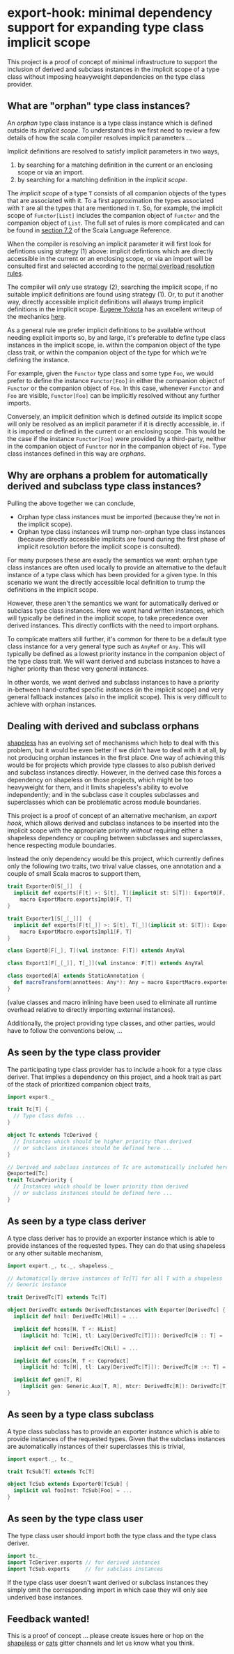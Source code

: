 # export-hook: minimal dependency support for expanding type class implicit scope

This project is a proof of concept of minimal infrastructure to support the inclusion of derived and subclass
instances in the implicit scope of a type class without imposing heavyweight dependencies on the type class provider.

## What are "orphan" type class instances?

An _orphan_ type class instance is a type class instance which is defined outside its _implicit scope_. To understand
this we first need to review a few details of how the scala compiler resolves implicit parameters ...

Implicit definitions are resolved to satisfy implicit parameters in two ways,

1. by searching for a matching definition in the current or an enclosing scope or via an import.
2. by searching for a matching definition in the _implicit scope_.

The _implicit scope_ of a type `T` consists of all companion objects of the types that are associated with it. To a
first approximation the types associated with `T` are all the types that are mentioned in `T`. So, for example, the
implicit scope of `Functor[List]` includes the companion object of `Functor` and the companion object of `List`. The
full set of rules is more complicated and can be found in [section 7.2][sls-7.2] of the Scala Language Reference.

When the compiler is resolving an implicit parameter it will first look for defintions using strategy (1) above:
implicit defintions which are directly accessible in the current or an enclosing scope, or via an import will be
consulted first and selected according to the [normal overload resolution rules][sls-6.26.3].

The compiler will _only_ use strategy (2), searching the implicit scope, if no suitable implicit definitions are found
using strategy (1). Or, to put it another way, directly accessible implicit definitions will always trump implicit
definitions in the implicit scope. [Eugene Yokota][eed3si9n] has an excellent writeup of the mechanics
[here][import-tax].

As a general rule we prefer implicit definitions to be available without needing explicit imports so, by and large,
it's preferable to define type class instances in the implicit scope, ie. within the companion object of the type
class trait, or within the companion object of the type for which we're defining the instance.

For example, given the `Functor` type class and some type `Foo`, we would prefer to define the instance `Functor[Foo]`
in either the companion object of `Functor` or the companion object of `Foo`. In this case, whenever `Functor` and
`Foo` are visible, `Functor[Foo]` can be implicitly resolved without any further imports.

Conversely, an implicit definition which is defined _outside_ its implicit scope will only be resolved as an implicit
parameter if it is directly accessible, ie. if it is imported or defined in the current or an enclosing scope. This
would be the case if the instance `Functor[Foo]` were provided by a third-party, neither in the companion object of
`Functor` nor in the companion object of `Foo`. Type class instances defined in this way are _orphans_.

## Why are orphans a problem for automatically derived and subclass type class instances?

Pulling the above together we can conclude,

+ Orphan type class instances must be imported (because they're not in the implicit scope).
+ Orphan type class instances will trump non-orphan type class instances (because directly accessible implicits are
  found during the first phase of implicit resolution before the implicit scope is consulted).

For many purposes these are exacly the semantics we want: orphan type class instances are often used locally to
provide an alternative to the default instance of a type class which has been provided for a given type. In this
scenario we want the directly accessible local definition to trump the definitions in the implicit scope.

However, these aren't the semantics we want for automatically derived or subclass type class instances. Here we want
hand written instances, which will typically be defined in the implicit scope, to take precedence over derived
instances. This directly conflicts with the need to import orphans.

To complicate matters still further, it's common for there to be a default type class instance for a very general type
such as `AnyRef` or `Any`. This will typically be defined as a lowest priority instance in the companion object of the
type class trait. We will want derived and subclass instances to have a higher priority than these very general
instances.

In other words, we want derived and subclass instances to have a priority in-between hand-crafted specific instances
(in the implicit scope) and very general fallback instances (also in the implicit scope). This is very difficult to
achieve with orphan instances.

## Dealing with derived and subclass orphans

[shapeless][shapeless] has an evolving set of mechanisms which help to deal with this problem, but it would be even
better if we didn't have to deal with it at all, by not producing orphan instances in the first place. One way of
achieving this would be for projects which provide type classes to also publish derived and subclass instances
directly. However, in the derived case this forces a dependency on shapeless on those projects, which might be too
heavyweight for them, and it limits shapeless's ability to evolve independently; and in the subclass case it couples
subclasses and superclasses which can be problematic across module boundaries.

This project is a proof of concept of an alternative mechanism, an _export hook_, which allows derived and subclass
instances to be inserted into the implicit scope with the appropriate priority _without_ requiring either a shapeless
dependency or coupling between subclasses and superclasses, hence respecting module boundaries.

Instead the only dependency would be this project, which currently defines only the following two traits, two trival
value classes, one annotation and a couple of small Scala macros to support them,

```scala
trait Exporter0[S[_]]  {
  implicit def exports[F[t] >: S[t], T](implicit st: S[T]): Export0[F, T] =
    macro ExportMacro.exportsImpl0[F, T]
}

trait Exporter1[S[_[_]]]  {
  implicit def exports[F[t[_]] >: S[t], T[_]](implicit st: S[T]): Export1[F, T] =
    macro ExportMacro.exportsImpl1[F, T]
}

class Export0[F[_], T](val instance: F[T]) extends AnyVal

class Export1[F[_[_]], T[_]](val instance: F[T]) extends AnyVal

class exported[A] extends StaticAnnotation {
  def macroTransform(annottees: Any*): Any = macro ExportMacro.exportedImpl
}
```

(value classes and macro inlining have been used to eliminate all runtime overhead relative to directly importing
external instances).

Additionally, the project providing type classes, and other parties, would have to follow the conventions below,
...

## As seen by the type class provider

The participating type class provider has to include a hook for a type class deriver. That implies a dependency on
this project, and a hook trait as part of the stack of prioritized companion object traits,

```scala
import export._

trait Tc[T] {
  // Type class defns ...
}

object Tc extends TcDerived {
  // Instances which should be higher priority than derived
  // or subclass instances should be defined here ...
}

// Derived and subclass instances of Tc are automatically included here ...
@exported[Tc]
trait TcLowPriority {
  // Instances which should be lower priority than derived
  // or subclass instances should be defined here ...
}
```

## As seen by a type class deriver

A type class deriver has to provide an exporter instance which is able to provide instances of the requested types.
They can do that using shapeless or any other suitable mechanism,

```scala
import export._, tc._, shapeless._

// Automatically derive instances of Tc[T] for all T with a shapeless
// Generic instance

trait DerivedTc[T] extends Tc[T]

object DerivedTc extends DerivedTcInstances with Exporter[DerivedTc] {
  implicit def hnil: DerivedTc[HNil] = ...

  implicit def hcons[H, T <: HList]
    (implicit hd: Tc[H], tl: Lazy[DerivedTc[T]]): DerivedTc[H :: T] = ...

  implicit def cnil: DerivedTc[CNil] = ...

  implicit def ccons[H, T <: Coproduct]
    (implicit hd: Tc[H], tl: Lazy[DerivedTc[T]]): DerivedTc[H :+: T] = ...

  implicit def gen[T, R]
    (implicit gen: Generic.Aux[T, R], mtcr: DerivedTc[R]): DerivedTc[T] = ...
}

```

## As seen by a type class subclass

A type class subclass has to provide an exporter instance which is able to provide instances of the requested types.
Given that the subclass instances are automatically instances of their superclasses this is trivial,

```scala
import export._, tc._

trait TcSub[T] extends Tc[T]

object TcSub extends Exporter0[TcSub] {
  implicit val fooInst: TcSub[Foo] = ...
}

```

## As seen by the type class user

The type class user should import both the type class and the type class deriver.

```scala
import tc._
import TcDeriver.exports // for derived instances
import TcSub.exports     // for subclass instances
```

If the type class user doesn't want derived or subclass instances they simply omit the corresponding import in which
case they will only see underived base instances.

## Feedback wanted!

This is a proof of concept ... please create issues here or hop on the [shapeless][shapeless-gitter] or
[cats][cats-gitter] gitter channels and let us know what you think.

[sls-7.2]: http://scala-lang.org/files/archive/spec/2.11/07-implicits.html#implicit-parameters
[sls-6.26.3]: http://scala-lang.org/files/archive/spec/2.11/06-expressions.html#overloading-resolution
[eed3si9n]: https://twitter.com/eed3si9n
[import-tax]: http://eed3si9n.com/revisiting-implicits-without-import-tax
[shapeless]: https://github.com/milessabin/shapeless
[shapeless-gitter]: https://gitter.im/milessabin/shapeless
[cats-gitter]: https://gitter.im/non/cats
